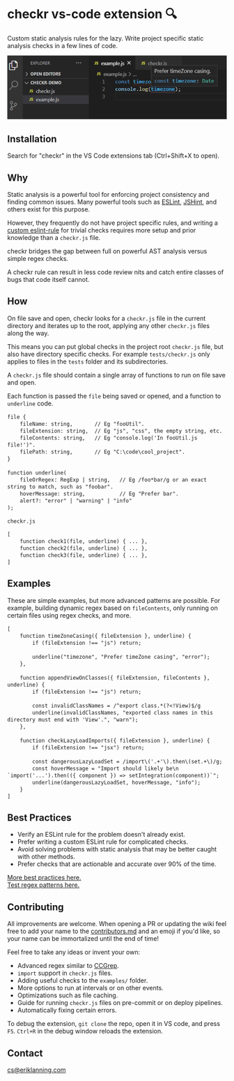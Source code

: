 # checkr vs-code extension 🔍

Custom static analysis rules for the lazy. Write project specific static analysis checks in a few lines of code.

![Screenshot in action](demo.png)

## Installation

Search for "checkr" in the VS Code extensions tab (Ctrl+Shift+X to open).

## Why

Static analysis is a powerful tool for enforcing project consistency and finding common issues. Many powerful tools such as [ESLint](https://eslint.org/), [JSHint](https://jshint.com/), and others exist for this purpose.

However, they frequently do not have project specific rules, and writing a [custom eslint-rule](https://eslint.org/docs/developer-guide/working-with-rules) for trivial checks requires more setup and prior knowledge than a `checkr.js` file.

checkr bridges the gap between full on powerful AST analysis versus simple regex checks.

A checkr rule can result in less code review nits and catch entire classes of bugs that code itself cannot.

## How

On file save and open, checkr looks for a `checkr.js` file in the current directory and iterates up to the root, applying any other `checkr.js` files along the way.

This means you can put global checks in the project root `checkr.js` file, but also have directory specific checks. For example `tests/checkr.js` only applies to files in the `tests` folder and its subdirectories.

A `checkr.js` file should contain a single array of functions to run on file save and open.

Each function is passed the `file` being saved or opened, and a function to `underline` code.

```
file {
    fileName: string,       // Eg "fooUtil".
    fileExtension: string,  // Eg "js", "css", the empty string, etc.
    fileContents: string,   // Eg "console.log('In fooUtil.js file!')".
    filePath: string,       // Eg "C:\code\cool_project".
}

function underline(
    fileOrRegex: RegExp | string,   // Eg /foo*bar/g or an exact string to match, such as "foobar".
    hoverMessage: string,           // Eg "Prefer bar".
    alert?: "error" | "warning" | "info"
);
```

`checkr.js`

```
[
    function check1(file, underline) { ... },
    function check2(file, underline) { ... },
    function check3(file, underline) { ... },
]
```

## Examples

These are simple examples, but more advanced patterns are possible. For example, building dynamic regex based on `fileContents`, only running on certain files using regex checks, and more.

```
[
    function timeZoneCasing({ fileExtension }, underline) {
        if (fileExtension !== "js") return;

        underline("timezone", "Prefer timeZone casing", "error");
    },

    function appendViewOnClasses({ fileExtension, fileContents }, underline) {
        if (fileExtension !== "js") return;

        const invalidClassNames = /^export class.*(?<!View)$/g
        underline(invalidClassNames, "exported class names in this directory must end with 'View'.", "warn");
    },

    function checkLazyLoadImports({ fileExtension }, underline) {
        if (fileExtension !== "jsx") return;

        const dangerousLazyLoadSet = /import\('.+'\).then\(set.+\)/g;
        const hoverMessage = "Import should likely be\n `import('...').then(({ component }) => setIntegration(component))`";
        underline(dangerousLazyLoadSet, hoverMessage, "info");
    }
]
```

## Best Practices

- Verify an ESLint rule for the problem doesn't already exist.
- Prefer writing a custom ESLint rule for complicated checks.
- Avoid solving problems with static analysis that may be better caught with other methods.
- Prefer checks that are actionable and accurate over 90% of the time.

[More best practices here.](https://cacm.acm.org/magazines/2018/4/226371-lessons-from-building-static-analysis-tools-at-google/fulltext)  
[Test regex patterns here.](https://www.regextester.com)

## Contributing

All improvements are welcome. When opening a PR or updating the wiki feel free to add your name to the [contributors.md](contributors.md) and an emoji if you'd like, so your name can be immortalized until the end of time!

Feel free to take any ideas or invent your own:

- Advanced regex similar to [CCGrep](https://github.com/yuy-m/CCGrep).
- `import` support in `checkr.js` files.
- Adding useful checks to the `examples/` folder.
- More options to run at intervals or on other events.
- Optimizations such as file caching.
- Guide for running `checkr.js` files on pre-commit or on deploy pipelines.
- Automatically fixing certain errors.

To debug the extension, `git clone` the repo, open it in VS code, and press `F5`. `Ctrl+R` in the debug window reloads the extension.

## Contact

cs@eriklanning.com
